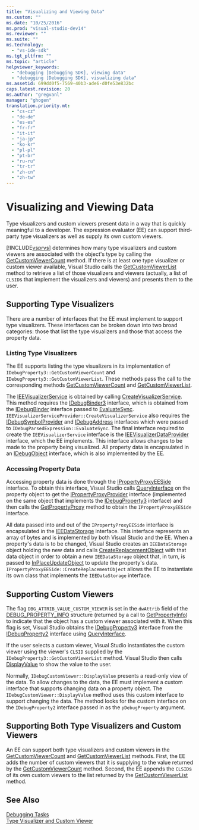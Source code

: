 ```yaml
---
title: "Visualizing and Viewing Data"
ms.custom: ""
ms.date: "10/25/2016"
ms.prod: "visual-studio-dev14"
ms.reviewer: ""
ms.suite: ""
ms.technology: 
  - "vs-ide-sdk"
ms.tgt_pltfrm: ""
ms.topic: "article"
helpviewer_keywords: 
  - "debugging [Debugging SDK], viewing data"
  - "debugging [Debugging SDK], visualizing data"
ms.assetid: 699dd0f5-7569-40b3-ade6-d0fe53e832bc
caps.latest.revision: 20
ms.author: "gregvanl"
manager: "ghogen"
translation.priority.mt: 
  - "cs-cz"
  - "de-de"
  - "es-es"
  - "fr-fr"
  - "it-it"
  - "ja-jp"
  - "ko-kr"
  - "pl-pl"
  - "pt-br"
  - "ru-ru"
  - "tr-tr"
  - "zh-cn"
  - "zh-tw"
---
```

# Visualizing and Viewing Data
Type visualizers and custom viewers present data in a way that is quickly meaningful to a developer. The expression evaluator (EE) can support third-party type visualizers as well as supply its own custom viewers.  
  
 [!INCLUDE[vsprvs](../../code-quality/includes/vsprvs_md.md)] determines how many type visualizers and custom viewers are associated with the object's type by calling the [GetCustomViewerCount](../../extensibility/debugger/reference/idebugproperty3--getcustomviewercount.md) method. If there is at least one type visualizer or custom viewer available, Visual Studio calls the [GetCustomViewerList](../../extensibility/debugger/reference/idebugproperty3--getcustomviewerlist.md) method to retrieve a list of those visualizers and viewers (actually, a list of `CLSID`s that implement the visualizers and viewers) and presents them to the user.  
  
## Supporting Type Visualizers  
 There are a number of interfaces that the EE must implement to support type visualizers. These interfaces can be broken down into two broad categories: those that list the type visualizers and those that access the property data.  
  
### Listing Type Visualizers  
 The EE supports listing the type visualizers in its implementation of `IDebugProperty3::GetCustomViewerCount` and `IDebugProperty3::GetCustomViewerList`. These methods pass the call to the corresponding methods [GetCustomViewerCount](../../extensibility/debugger/reference/ieevisualizerservice--getcustomviewercount.md) and [GetCustomViewerList](../../extensibility/debugger/reference/ieevisualizerservice--getcustomviewerlist.md).  
  
 The [IEEVisualizerService](../../extensibility/debugger/reference/ieevisualizerservice.md) is obtained by calling [CreateVisualizerService](../../extensibility/debugger/reference/ieevisualizerserviceprovider--createvisualizerservice.md). This method requires the [IDebugBinder3](../../extensibility/debugger/reference/idebugbinder3.md) interface, which is obtained from the [IDebugBinder](../../extensibility/debugger/reference/idebugbinder.md) interface passed to [EvaluateSync](../../extensibility/debugger/reference/idebugparsedexpression--evaluatesync.md). `IEEVisualizerServiceProvider::CreateVisualizerService` also requires the [IDebugSymbolProvider](../../extensibility/debugger/reference/idebugsymbolprovider.md) and [IDebugAddress](../../extensibility/debugger/reference/idebugaddress.md) interfaces which were passed to `IDebugParsedExpression::EvaluateSync`. The final interface required to create the `IEEVisualizerService` interface is the [IEEVisualizerDataProvider](../../extensibility/debugger/reference/ieevisualizerdataprovider.md) interface, which the EE implements. This interface allows changes to be made to the property being visualized. All property data is encapsulated in an [IDebugObject](../../extensibility/debugger/reference/idebugobject.md) interface, which is also implemented by the EE.  
  
### Accessing Property Data  
 Accessing property data is done through the [IPropertyProxyEESide](../../extensibility/debugger/reference/ipropertyproxyeeside.md) interface. To obtain this interface, Visual Studio calls [QueryInterface](../Topic/QueryInterface.md) on the property object to get the [IPropertyProxyProvider](../../extensibility/debugger/reference/ipropertyproxyprovider.md) interface (implemented on the same object that implements the [IDebugProperty3](../../extensibility/debugger/reference/idebugproperty3.md) interface) and then calls the [GetPropertyProxy](../../extensibility/debugger/reference/ipropertyproxyprovider--getpropertyproxy.md) method to obtain the `IPropertyProxyEESide` interface.  
  
 All data passed into and out of the `IPropertyProxyEESide` interface is encapsulated in the [IEEDataStorage](../../extensibility/debugger/reference/ieedatastorage.md) interface. This interface represents an array of bytes and is implemented by both Visual Studio and the EE. When a property's data is to be changed, Visual Studio creates an `IEEDataStorage` object holding the new data and calls [CreateReplacementObject](../../extensibility/debugger/reference/ipropertyproxyeeside--createreplacementobject.md) with that data object in order to obtain a new `IEEDataStorage` object that, in turn, is passed to [InPlaceUpdateObject](../../extensibility/debugger/reference/ipropertyproxyeeside--inplaceupdateobject.md) to update the property's data. `IPropertyProxyEESide::CreateReplacementObject` allows the EE to instantiate its own class that implements the `IEEDataStorage` interface.  
  
## Supporting Custom Viewers  
 The flag `DBG_ATTRIB_VALUE_CUSTOM_VIEWER` is set in the `dwAttrib` field of the [DEBUG_PROPERTY_INFO](../../extensibility/debugger/reference/debug_property_info.md) structure (returned by a call to [GetPropertyInfo](../../extensibility/debugger/reference/idebugproperty2--getpropertyinfo.md)) to indicate that the object has a custom viewer associated with it. When this flag is set, Visual Studio obtains the [IDebugProperty3](../../extensibility/debugger/reference/idebugproperty3.md) interface from the [IDebugProperty2](../../extensibility/debugger/reference/idebugproperty2.md) interface using [QueryInterface](../Topic/QueryInterface.md).  
  
 If the user selects a custom viewer, Visual Studio instantiates the custom viewer using the viewer's `CLSID` supplied by the `IDebugProperty3::GetCustomViewerList` method. Visual Studio then calls [DisplayValue](../../extensibility/debugger/reference/idebugcustomviewer--displayvalue.md) to show the value to the user.  
  
 Normally, `IDebugCustomViewer::DisplayValue` presents a read-only view of the data. To allow changes to the data, the EE must implement a custom interface that supports changing data on a property object. The `IDebugCustomViewer::DisplayValue` method uses this custom interface to support changing the data. The method looks for the custom interface on the `IDebugProperty2` interface passed in as the `pDebugProperty` argument.  
  
## Supporting Both Type Visualizers and Custom Viewers  
 An EE can support both type visualizers and custom viewers in the [GetCustomViewerCount](../../extensibility/debugger/reference/idebugproperty3--getcustomviewercount.md) and [GetCustomViewerList](../../extensibility/debugger/reference/idebugproperty3--getcustomviewerlist.md) methods. First, the EE adds the number of custom viewers that it is supplying to the value returned by the [GetCustomViewerCount](../../extensibility/debugger/reference/ieevisualizerservice--getcustomviewercount.md) method. Second, the EE appends the `CLSID`s of its own custom viewers to the list returned by the [GetCustomViewerList](../../extensibility/debugger/reference/ieevisualizerservice--getcustomviewerlist.md) method.  
  
## See Also  
 [Debugging Tasks](../../extensibility/debugger/debugging-tasks.md)   
 [Type Visualizer and Custom Viewer](../../extensibility/debugger/type-visualizer-and-custom-viewer.md)